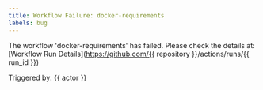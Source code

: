 ```yaml
---
title: Workflow Failure: docker-requirements
labels: bug
---
```


The workflow 'docker-requirements' has failed. Please check the details at: [Workflow
Run Details](https://github.com/{{ repository }}/actions/runs/{{ run_id }})

Triggered by: {{ actor }}
